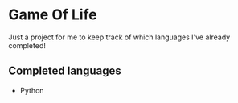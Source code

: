 # Game Of Life
Just a project for me to keep track of which languages I've already completed!

## Completed languages
* Python
